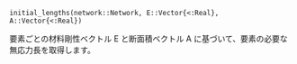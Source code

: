 ```
initial_lengths(network::Network, E::Vector{<:Real}, A::Vector{<:Real})
```

要素ごとの材料剛性ベクトル E と断面積ベクトル A に基づいて、要素の必要な無応力長を取得します。
